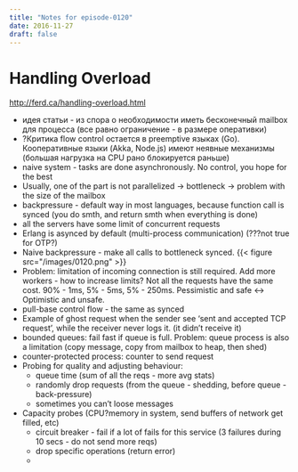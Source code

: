 ```yaml
---
title: "Notes for episode-0120"
date: 2016-11-27
draft: false
---
```


# Handling Overload 
http://ferd.ca/handling-overload.html

- идея статьи - из спора о необходимости иметь бесконечный mailbox для процесса (все равно ограничение - в размере оперативки)
- ?Критика flow control остается в preemptive языках (Go). Кооперативные языки (Akka, Node.js) имеют неявные механизмы (большая нагрузка на CPU рано блокируется раньше)
- naive system - tasks are done asynchronously. No control, you hope for the best
- Usually, one of the part is not parallelized -> bottleneck -> problem with the size of the mailbox
- backpressure - default way in most languages,  because function call is synced (you do smth, and return smth when everything is done)
- all the servers have some limit of concurrent requests
- Erlang is asynced by default (multi-process communication) (???not true for OTP?)
- Naive backpressure - make all calls to bottleneck synced.
    {{< figure src="/images/0120.png" >}}
- Problem: limitation of incoming connection is still required. Add more workers - how to increase limits? Not all the requests have the same cost. 90% - 1ms, 5% - 5ms, 5% - 250ms. Pessimistic and safe <-> Optimistic and unsafe.
- pull-base control flow - the same as synced
- Example of ghost request when the sender see ‘sent and accepted TCP request’, while the receiver never logs it. (it didn’t receive it)
- bounded queues: fail fast if queue is full. Problem: queue process is also a limitation (copy message, copy from mailbox to heap, then shed)
- counter-protected process: counter to send request
- Probing for quality and adjusting behaviour:
    - queue time (sum of all the reqs - more avg stats)
    - randomly drop requests (from the queue - shedding, before queue - back-pressure)
    - sometimes you can’t loose messages
- Capacity probes (CPU?memory in system, send buffers of network get filled, etc)
    - circuit breaker - fail if a lot of fails for this service (3 failures during 10 secs - do not send more reqs)
    - drop specific operations (return error)
    -


